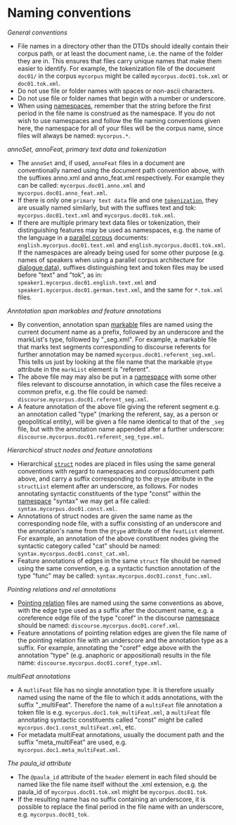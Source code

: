 # Naming conventions

*General conventions*

- File names in a directory other than the DTDs should ideally contain
  their corpus path, or at least the document name, i.e. the name of
  the folder they are in. This ensures that files carry unique names
  that make them easier to identify. For example, the tokenization
  file of the document `doc01/` in the corpus `mycorpus` might be
  called `mycorpus.doc01.tok.xml` or `doc01.tok.xml`.
- Do not use file or folder names with spaces or non-ascii characters.
- Do not use file or folder names that begin with a number or
  underscore.
- When using [namespaces](namespaces.md), remember that the string
  before the first period in the file name is construed as the
  namespace. If you do not wish to use namespaces and follow the file
  naming conventions given here, the namespace for all of your files
  will be the corpus name, since files will always be named:
  `mycorpus.*`.

*annoSet, annoFeat, primary text data and tokenization*

- The `annoSet` and, if used, `annoFeat` files in a document are
  conventionally named using the document path convention above, with
  the suffixes anno.xml and anno\_feat.xml respectively. For example
  they can be called: `mycorpus.doc01.anno.xml` and
  `mycorpus.doc01.anno_feat.xml`.
- If there is only one `primary text data` file and one
  [`tokenization`](spans-and-markables.md#tokenizations-and-token-markables), they are usually named similarly,
  but with the suffixes text and tok: `mycorpus.doc01.text.xml` and
  `mycorpus.doc01.tok.xml`.
- If there are multiple primary text data files or tokenization, their
  distinguishing features may be used as namespaces, e.g. the name of
  the language in a [parallel corpus](special-scenarios.md#parallel-corpora) documents:
  `english.mycorpus.doc01.text.xml` and
  `english.mycorpus.doc01.tok.xml`. If the namespaces are already
  being used for some other purpose (e.g. names of speakers when using
  a parallel corpus architecture for [dialogue data](special-scenarios.md#dialogue-data)),
  suffixes distinguishing text and token files may be used before
  "text" and "tok", as in: `speaker1.mycorpus.doc01.english.text.xml`
  and `speaker1.mycorpus.doc01.german.text.xml`, and the same for
  `*.tok.xml` files.

*Anntotation span markables and feature annotations*

- By convention, annotation span [markable](spans-and-markables.md) files are named
  using the current document name as a prefix, followed by an
  underscore and the markList's type, followed by "\_seg.xml". For
  example, a markable file that marks text segments corresponding to
  discourse referents for further annotation may be named
  `mycorpus.doc01.referent_seg.xml`. This tells us just by looking at
  the file name that the markable `@type` attribute in the `markList`
  element is "referent".
- The above file may may also be put in a [namespace](namespaces.md)
  with some other files relevant to discourse annotation, in which
  case the files receive a common prefix, e.g. the file could be
  named: `discourse.mycorpus.doc01.referent_seg.xml`.
- A feature annotation of the above file giving the referent segment
  e.g. an annotation called "type" (marking the referent, say, as a
  person or geopolitical entity), will be given a file name identical
  to that of the `_seg` file, but with the annotation name appended
  after a further underscore:
  `discourse.mycorpus.doc01.referent_seg_type.xml`.

*Hierarchical struct nodes and feature annotations*

- Hierarchical [`struct`](hierarchical-structures.md#structs) nodes are placed in files using the
  same general conventions with regard to namespaces and
  corpus/document path above, and carry a suffix corresponding to the
  `@type` attribute in the `structList` element after an underscore,
  as follows. For nodes annotating syntactic constituents of the type
  "const" within the [namespace](namespaces.md) "syntax" we may get a
  file called: `syntax.mycorpus.doc01.const.xml`.
- Annotations of struct nodes are given the same name as the
  corresponding node file, with a suffix consisting of an underscore
  and the annotation's name from the `@type` attribute of the
  `featList` element. For example, an annotation of the above
  constituent nodes giving the syntactic category called "cat" should
  be named: `syntax.mycorpus.doc01.const_cat.xml`.
- Feature annotations of edges in the same `struct` file should be
  named using the same convention, e.g. a syntactic function
  annotation of the type "func" may be called:
  `syntax.mycorpus.doc01.const_func.xml`.

*Pointing relations and rel annotations*

- [Pointing relation](pointing-relations.md) files are named using the
  same conventions as above, with the edge type used as a suffix after
  the document name, e.g. a coreference edge file of the type "coref"
  in the discourse [namespace](namespaces.md) should be named:
  `discourse.mycorpus.doc01.coref.xml`.
- Feature annotations of pointing relation edges are given the file
  name of the pointing relation file with an underscore and the
  annotation type as a suffix. For example, annotating the "coref"
  edge above with the annotation "type" (e.g. anaphoric or
  appositional) results in the file name:
  `discourse.mycorpus.doc01.coref_type.xml`.

*multiFeat annotations*

- A `mutliFeat` file has no single annotation type. It is therefore
  usually named using the name of the file to which it adds
  annotations, with the suffix "\_multiFeat". Therefore the name of a
  `multiFeat` file annotation a token file is e.g.
  `mycorpus.doc1.tok_multiFeat.xml`, a `multiFeat` file annotating
  syntactic constituents called "const" might be called
  `mycorpus.doc1.const_multiFeat.xml`, etc.
- For metadata multiFeat annotations, usually the document path and
  the suffix "meta\_multiFeat" are used, e.g.
  `mycorpus.doc1.meta_multiFeat.xml`.

*The paula\_id attribute*

- The `@paula_id` attribute of the `header` element in each filed
  should be named like the file name itself without the .xml
  extension, e.g. the paula\_id of `mycorpus.doc01.tok.xml` might be
  `mycorpus.doc01.tok`.
- If the resulting name has no suffix containing an underscore, it is
  possible to replace the final period in the file name with an
  underscore, e.g. `mycorpus.doc01_tok`.
